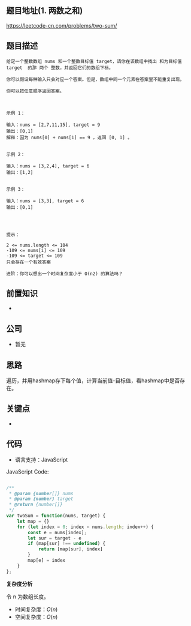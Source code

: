 
## 题目地址(1. 两数之和)

https://leetcode-cn.com/problems/two-sum/

## 题目描述

```
给定一个整数数组 nums 和一个整数目标值 target，请你在该数组中找出 和为目标值 target  的那 两个 整数，并返回它们的数组下标。

你可以假设每种输入只会对应一个答案。但是，数组中同一个元素在答案里不能重复出现。

你可以按任意顺序返回答案。

 

示例 1：

输入：nums = [2,7,11,15], target = 9
输出：[0,1]
解释：因为 nums[0] + nums[1] == 9 ，返回 [0, 1] 。


示例 2：

输入：nums = [3,2,4], target = 6
输出：[1,2]


示例 3：

输入：nums = [3,3], target = 6
输出：[0,1]


 

提示：

2 <= nums.length <= 104
-109 <= nums[i] <= 109
-109 <= target <= 109
只会存在一个有效答案

进阶：你可以想出一个时间复杂度小于 O(n2) 的算法吗？
```

## 前置知识

- 

## 公司

- 暂无

## 思路

遍历，并用hashmap存下每个值，计算当前值-目标值，看hashmap中是否存在。

## 关键点

-  

## 代码

- 语言支持：JavaScript

JavaScript Code:

```javascript

/**
 * @param {number[]} nums
 * @param {number} target
 * @return {number[]}
 */
var twoSum = function(nums, target) {
    let map = {}
    for (let index = 0; index < nums.length; index++) {
        const e = nums[index];
        let sur = target - e
        if (map[sur] !== undefined) {
            return [map[sur], index]
        }
        map[e] = index
    }
};

```


**复杂度分析**

令 n 为数组长度。

- 时间复杂度：$O(n)$
- 空间复杂度：$O(n)$


